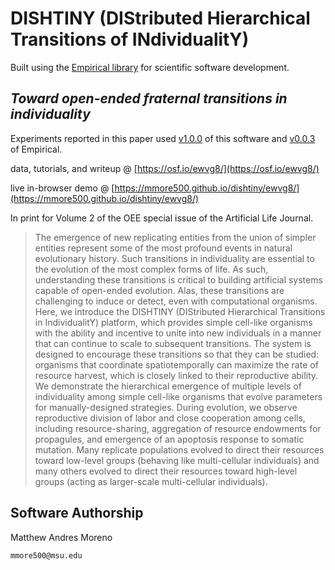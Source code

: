 #  DISHTINY (DIStributed Hierarchical Transitions of INdividualitY)

Built using the [Empirical library](https://github.com/devosoft/Empirical) for scientific software development.

## *Toward open-ended fraternal transitions in individuality*

Experiments reported in this paper used [v1.0.0](https://github.com/mmore500/dishtiny/releases/tag/v1.0.0) of this software and [v0.0.3](https://github.com/devosoft/Empirical/releases/tag/v0.0.3) of Empirical.

data, tutorials, and writeup @ [https://osf.io/ewvg8/](https://osf.io/ewvg8/)

live in-browser demo @ [https://mmore500.github.io/dishtiny/ewvg8/](https://mmore500.github.io/dishtiny/ewvg8/)

In print for Volume 2 of the OEE special issue of the Artificial Life Journal.

> The emergence of new replicating entities from the union of simpler entities represent some of the most profound events in natural evolutionary history.
Such transitions in individuality are essential to the evolution of the most complex forms of life.
As such, understanding these transitions is critical to building artificial systems capable of open-ended evolution.
Alas, these transitions are challenging to induce or detect, even with computational organisms.
Here, we introduce the DISHTINY (DIStributed Hierarchical Transitions in IndividualitY) platform, which provides simple cell-like organisms with the ability and incentive to unite into new individuals in a manner that can continue to scale to subsequent transitions.
The system is designed to encourage these transitions so that they can be studied:
organisms that coordinate spatiotemporally can maximize the rate of resource harvest, which is closely linked to their reproductive ability.
We demonstrate the hierarchical emergence of multiple levels of individuality among simple cell-like organisms that evolve parameters for manually-designed strategies.
During evolution, we observe reproductive division of labor and close cooperation among cells, including resource-sharing, aggregation of resource endowments for propagules, and emergence of an apoptosis response to somatic mutation.
Many replicate populations evolved to direct their resources toward low-level groups (behaving like multi-cellular individuals) and many others evolved to direct their resources toward high-level groups (acting as larger-scale multi-cellular individuals).

## Software Authorship

Matthew Andres Moreno

`mmore500@msu.edu`
